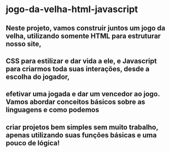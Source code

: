 # jogo-da-velha-html-javascript

## Neste projeto, vamos construir juntos um jogo da velha, utilizando somente HTML para estruturar nosso site, 
## CSS para estilizar e dar vida a ele, e Javascript para criarmos toda suas interações, desde a escolha do jogador, 
## efetivar uma jogada e dar um vencedor ao jogo. Vamos abordar conceitos básicos sobre as linguagens e como podemos 
## criar projetos bem simples sem muito trabalho, apenas utilizando suas funções básicas e uma pouco de lógica!
